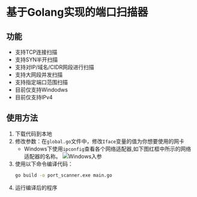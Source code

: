 # 基于Golang实现的端口扫描器

## 功能

- 支持TCP连接扫描
- 支持SYN半开扫描
- 支持对IP/域名/CIDR网段进行扫描
- 支持大网段并发扫描
- 支持指定端口范围扫描
- 目前仅支持Windodws
- 目前仅支持IPv4

## 使用方法

1. 下载代码到本地
2. 修改参数：在`global.go`文件中，修改`Iface`变量的值为你想要使用的网卡
   - Windows下使用`ipconfig`查看各个网络适配器,如下图红框中所示的网络适配器的名称。
     ![Windows入参](https://github.com/user-attachments/assets/e820c4be-17f4-488e-8d45-12874d7dfd3c)
3. 使用以下命令编译代码：
   ```bash
   go build -o port_scanner.exe main.go
   ```
4. 运行编译后的程序
